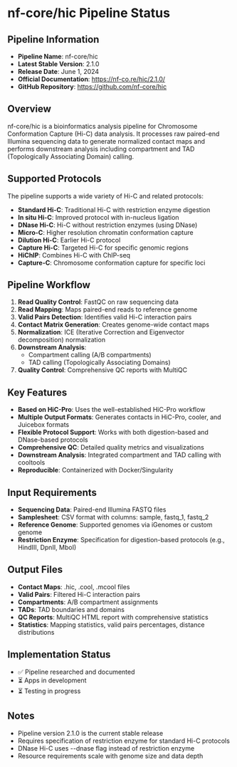# nf-core/hic Pipeline Status

## Pipeline Information
- **Pipeline Name**: nf-core/hic
- **Latest Stable Version**: 2.1.0
- **Release Date**: June 1, 2024
- **Official Documentation**: https://nf-co.re/hic/2.1.0/
- **GitHub Repository**: https://github.com/nf-core/hic

## Overview
nf-core/hic is a bioinformatics analysis pipeline for Chromosome Conformation Capture (Hi-C) data analysis. It processes raw paired-end Illumina sequencing data to generate normalized contact maps and performs downstream analysis including compartment and TAD (Topologically Associating Domain) calling.

## Supported Protocols
The pipeline supports a wide variety of Hi-C and related protocols:
- **Standard Hi-C**: Traditional Hi-C with restriction enzyme digestion
- **In situ Hi-C**: Improved protocol with in-nucleus ligation
- **DNase Hi-C**: Hi-C without restriction enzymes (using DNase)
- **Micro-C**: Higher resolution chromatin conformation capture
- **Dilution Hi-C**: Earlier Hi-C protocol
- **Capture Hi-C**: Targeted Hi-C for specific genomic regions
- **HiChIP**: Combines Hi-C with ChIP-seq
- **Capture-C**: Chromosome conformation capture for specific loci

## Pipeline Workflow
1. **Read Quality Control**: FastQC on raw sequencing data
2. **Read Mapping**: Maps paired-end reads to reference genome
3. **Valid Pairs Detection**: Identifies valid Hi-C interaction pairs
4. **Contact Matrix Generation**: Creates genome-wide contact maps
5. **Normalization**: ICE (Iterative Correction and Eigenvector decomposition) normalization
6. **Downstream Analysis**:
   - Compartment calling (A/B compartments)
   - TAD calling (Topologically Associating Domains)
7. **Quality Control**: Comprehensive QC reports with MultiQC

## Key Features
- **Based on HiC-Pro**: Uses the well-established HiC-Pro workflow
- **Multiple Output Formats**: Generates contacts in HiC-Pro, cooler, and Juicebox formats
- **Flexible Protocol Support**: Works with both digestion-based and DNase-based protocols
- **Comprehensive QC**: Detailed quality metrics and visualizations
- **Downstream Analysis**: Integrated compartment and TAD calling with cooltools
- **Reproducible**: Containerized with Docker/Singularity

## Input Requirements
- **Sequencing Data**: Paired-end Illumina FASTQ files
- **Samplesheet**: CSV format with columns: sample, fastq_1, fastq_2
- **Reference Genome**: Supported genomes via iGenomes or custom genome
- **Restriction Enzyme**: Specification for digestion-based protocols (e.g., HindIII, DpnII, MboI)

## Output Files
- **Contact Maps**: .hic, .cool, .mcool files
- **Valid Pairs**: Filtered Hi-C interaction pairs
- **Compartments**: A/B compartment assignments
- **TADs**: TAD boundaries and domains
- **QC Reports**: MultiQC HTML report with comprehensive statistics
- **Statistics**: Mapping statistics, valid pairs percentages, distance distributions

## Implementation Status
- ✅ Pipeline researched and documented
- ⏳ Apps in development
- ⏳ Testing in progress

## Notes
- Pipeline version 2.1.0 is the current stable release
- Requires specification of restriction enzyme for standard Hi-C protocols
- DNase Hi-C uses --dnase flag instead of restriction enzyme
- Resource requirements scale with genome size and data depth